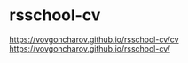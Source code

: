 # rsschool-cv
https://vovgoncharov.github.io/rsschool-cv/cv
https://vovgoncharov.github.io/rsschool-cv/
